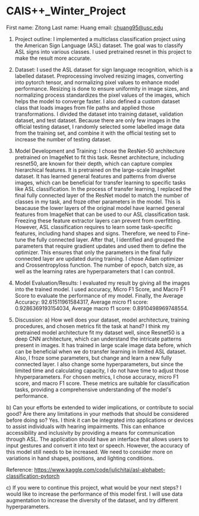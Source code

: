 # CAIS++_Winter_Project

First name: Zitong
Last name: Huang
email: chuang95@usc.edu

1) Project outline:
   I implemented a multiclass classification project using the American Sign Language (ASL) dataset. The goal was to classify ASL signs into various classes. I used pretrained resnet in this project to make the result more accurate.

2) Dataset:
   I used the ASL dataset for sign language recognition, which is a labelled dataset. Preprocessing involved resizing images, converting into pytorch tensor, and normalizing pixel values to enhance model performance. Resizing is done to ensure uniformity in image sizes, and normalizing process standardizes the pixel values of the images, which helps the model to converge faster. I also defined a custom dataset class that loads images from file paths and applied those transformations.
   I divided the dataset into training dataset, validation dataset, and test dataset. Because there are only few images in the official testing dataset, I randomly selected some labelled image data from the training set, and combine it with the official testing set to increase the number of testing dataset.

3) Model Development and Training:
   I chose the ResNet-50 architecture pretrained on ImageNet to fit this task. Resnet architecture, including resnet50, are known for their depth, which can capture complex hierarchical features. It is pretrained on the large-scale ImageNet dataset. It has learned general features and patterns from diverse images, which can be beneficial for transfer learning to specific tasks like ASL classification.
   In the process of transfer learning, I replaced the final fully connected layer of the ResNet model to match the number of classes in my task, and froze other parameters in the model. This is beacause the lower layers of the original model have learned general features from ImageNet that can be used to our ASL classification task. Freezing these feature extractor layers can prevent from overfitting. However, ASL classification requires to learn some task-specific features, including hand shapes and signs. Therefore, we need to Fine-tune the fully connected layer.
   After that, I identified and grouped the parameters that require gradient updates and used them to define the optimizer. This ensures that only the parameters in the final fully connected layer are updated during training. I chose Adam optimizer and Crossentropyloss function. The number of epoch, batch size, as well as the learning rates are hyperparameters that I can controll.

4) Model Evaluation/Results:
   I evaluated my result by giving all the images into the trained model. I used accuracy, Micro F1 Score, and Macro F1 Score to evaluate the performance of my model.
   Finally, the Average Accuracy: 92.61511961584317, Average micro f1 score: 0.9286369193154034, Average macro f1 score: 0.8910498969748554.

5) Discussion:
a) How well does your dataset, model architecture, training procedures, and chosen metrics fit the task at hand?
  I think my pretrained model architecture fit my dataset well, since Resnet50 is a deep CNN architecture, which can understand the intricate patterns present in images. It has trained in large scale image data before, which can be beneficial when we do transfer learning in limited ASL dataset.
  Also, I froze some parameters, but change and learn a new fully connected layer. I also change some hyperparameters, but since the limited time and calculating capacity, I do not have time to adjust those hhyperparameters.
  For chosen metrics, I chose accuracy, micro F1 score, and macro F1 score. These metrics are suitable for classification tasks, providing a comprehensive understanding of the model's performance.

b) Can your efforts be extended to wider implications, or contribute to social good? Are there any limitations in your methods that should be considered before doing so?
  Yes. I think it can be integrated into applications or devices to assist individuals with hearing impairments. This can enhance accessibility and inclusivity by providing a means for communication through ASL. The application should have an interface that allows users to input gestures and convert it into text or speech. 
  However, the accuracy of this model still needs to be increased. We need to consider more on variations in hand shapes, positions, and lighting conditions. 


Reference: https://www.kaggle.com/code/julichitai/asl-alphabet-classification-pytorch

c) If you were to continue this project, what would be your next steps?
  I would like to increase the performance of this model first. I will use data augmentation to increase the diversity of the dataset, and try different hyperparameters. 
